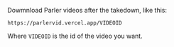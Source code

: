 Dowmnload Parler videos after the takedown, like this:

```
https://parlervid.vercel.app/VIDEOID
```

Where `VIDEOID` is the id of the video you want.